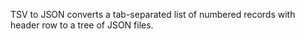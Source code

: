 TSV to JSON converts a tab-separated list of numbered records with header row to a tree of JSON files.
